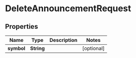 

# DeleteAnnouncementRequest


## Properties

| Name | Type | Description | Notes |
|------------ | ------------- | ------------- | -------------|
|**symbol** | **String** |  |  [optional] |



